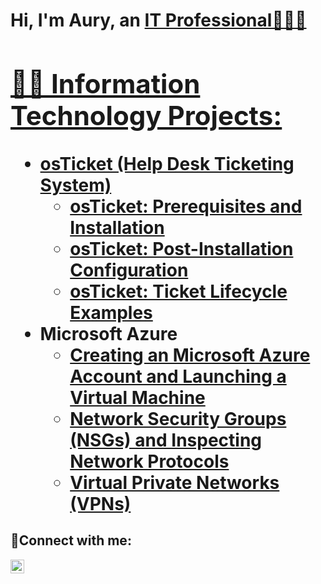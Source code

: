 <h1>Hi, I'm Aury, an <a href="https://www.linkedin.com/in/aury-reyes-79105120a/">IT Professional🙋🏻‍♂️
<h2>👨‍💻 Information Technology Projects:</h2>

- <b>osTicket (Help Desk Ticketing System)</b>
  - [osTicket: Prerequisites and Installation](https://github.com/auryreyes/osticket-prereqs)
  - [osTicket: Post-Installation Configuration](https://github.com/auryreyes/post-install-config)
  - [osTicket: Ticket Lifecycle Examples](https://github.com/auryreyes/ticket-lifecycle)
- <b>Microsoft Azure</b>
  - [Creating an Microsoft Azure Account and Launching a Virtual Machine](https://github.com/auryreyes/create-azure-virtual-machine)
  - [Network Security Groups (NSGs) and Inspecting Network Protocols](https://github.com/auryreyes/azure-network-protocols)
  - [Virtual Private Networks (VPNs)](https://github.com/auryreyes/virtual-private-networks)

<h2>🤳Connect with me:</h2>

[<img align="left" alt="Josh | LinkedIn" width="22px" src="https://cdn.jsdelivr.net/npm/simple-icons@v3/icons/linkedin.svg" />][linkedin]

[linkedin]:https://www.linkedin.com/in/aury-reyes-79105120a/
